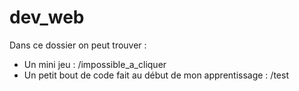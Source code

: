 # dev_web

Dans ce dossier on peut trouver : 
- Un mini jeu : /impossible_a_cliquer
- Un petit bout de code fait au début de mon apprentissage : /test
